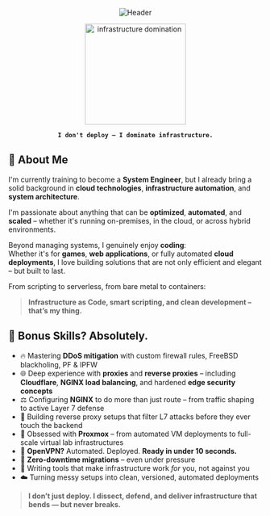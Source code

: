 <p align="center">
  <img src="https://camo.githubusercontent.com/ef5dfeb2bb4a9264e5ac852a0469efd04d1260c93e3cd27c168979ce1eeee05c/68747470733a2f2f63617073756c652d72656e6465722e76657263656c2e6170702f6170693f747970653d776176696e67266865696768743d313530262626637573746f6d436f6c6f724c6973743d302c322c332c31352673656374696f6e3d68656164657226666f6e74416c69676e3d3026666f6e74416c69676e593d3026726576657273616c3d66616c7365" alt="Header" />
</p>

<p align="center">
  <img src="https://camo.githubusercontent.com/a972401cc06ca22d7b95be5dc4306ec80a39f106086d017546b5c076e9458ba4/68747470733a2f2f63646e2e646973636f72646170702e636f6d2f656d6f6a69732f3737343836383638313538363131343538302e6769663f763d31" alt="infrastructure domination" width="200" />
</p>

<p align="center">
  <strong><code>I don't deploy – I dominate infrastructure.</code></strong>
</p>

## 👋 About Me

I'm currently training to become a **System Engineer**, but I already bring a solid background in **cloud technologies**, **infrastructure automation**, and **system architecture**.

I'm passionate about anything that can be **optimized**, **automated**, and **scaled** – whether it's running on-premises, in the cloud, or across hybrid environments.

Beyond managing systems, I genuinely enjoy **coding**:  
Whether it's for **games**, **web applications**, or fully automated **cloud deployments**, I love building solutions that are not only efficient and elegant – but built to last.

From scripting to serverless, from bare metal to containers:  
> **Infrastructure as Code, smart scripting, and clean development – that’s my thing.**

## 🧠 Bonus Skills? Absolutely.

- 🔥 Mastering **DDoS mitigation** with custom firewall rules, FreeBSD blackholing, PF & IPFW  
- 🌐 Deep experience with **proxies** and **reverse proxies** – including **Cloudflare**, **NGINX load balancing**, and hardened **edge security concepts**  
- ⚖️ Configuring **NGINX** to do more than just route – from traffic shaping to active Layer 7 defense  
- 🧩 Building reverse proxy setups that filter L7 attacks before they ever touch the backend  
- 🧠 Obsessed with **Proxmox** – from automated VM deployments to full-scale virtual lab infrastructures  
- 🔐 **OpenVPN?** Automated. Deployed. **Ready in under 10 seconds.**  
- 🔄 **Zero-downtime migrations** – even under pressure  
- 🧰 Writing tools that make infrastructure work *for* you, not against you  
- ☁️ Turning messy setups into clean, versioned, automated deployments  

> **I don’t just deploy. I dissect, defend, and deliver infrastructure that bends — but never breaks.**


